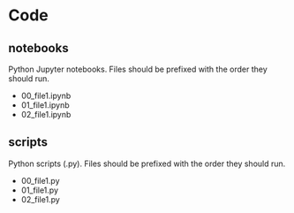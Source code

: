 # Code

## notebooks

Python Jupyter notebooks. Files should be prefixed with the order they should run.

- 00_file1.ipynb
- 01_file1.ipynb
- 02_file1.ipynb

## scripts

Python scripts (.py). Files should be prefixed with the order they should run.

- 00_file1.py
- 01_file1.py
- 02_file1.py

